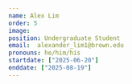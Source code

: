 ```yaml
---
name: Alex Lim
order: 5
image:
position: Undergraduate Student
email:  alexander_lim1@brown.edu
pronouns: he/him/his
startdate: ["2025-06-20"]
enddate: ["2025-08-19"]
---
```

